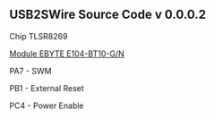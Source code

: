 ## USB2SWire Source Code v 0.0.0.2

Chip TLSR8269 

[Module EBYTE E104-BT10-G/N](http://www.ebyte.com/en/product-view-news.aspx?id=616)

PA7 - SWM

PB1 - External Reset

PC4 - Power Enable


